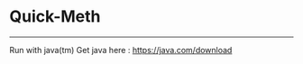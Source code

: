 # Quick-Meth
-------------------------------
Run with java(tm)
Get java here : https://java.com/download
